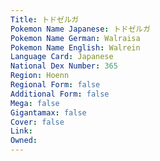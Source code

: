 ```yaml
---
﻿Title: トドゼルガ
Pokemon Name Japanese: トドゼルガ
Pokemon Name German: Walraisa
Pokemon Name English: Walrein
Language Card: Japanese
National Dex Number: 365
Region: Hoenn
Regional Form: false
Additional Form: false
Mega: false
Gigantamax: false
Cover: false
Link: 
Owned: 
---
```

